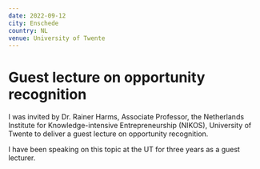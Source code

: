 ```yaml
---
date: 2022-09-12
city: Enschede
country: NL
venue: University of Twente
---
```


# Guest lecture on opportunity recognition

I was invited by Dr. Rainer Harms, Associate Professor, the Netherlands Institute for Knowledge-intensive Entrepreneurship (NIKOS), University of Twente to deliver a guest lecture on opportunity recognition.

I have been speaking on this topic at the UT for three years as a guest lecturer.
